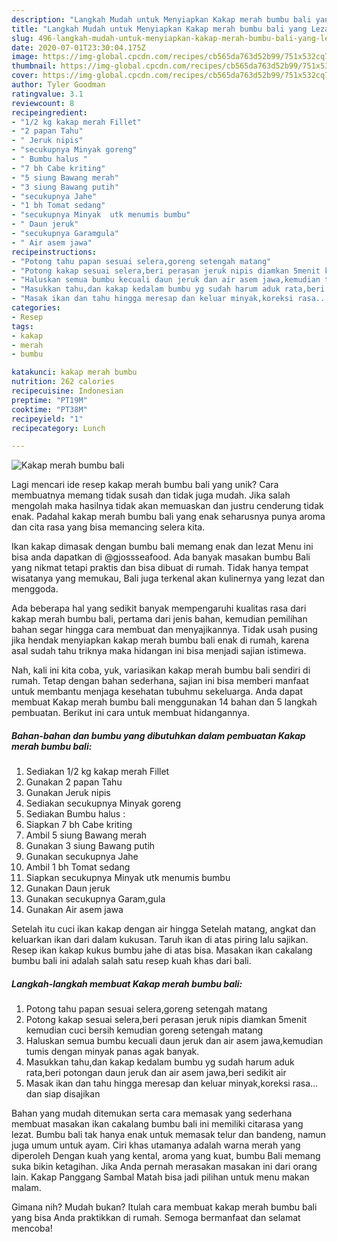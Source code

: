 ```yaml
---
description: "Langkah Mudah untuk Menyiapkan Kakap merah bumbu bali yang Lezat"
title: "Langkah Mudah untuk Menyiapkan Kakap merah bumbu bali yang Lezat"
slug: 496-langkah-mudah-untuk-menyiapkan-kakap-merah-bumbu-bali-yang-lezat
date: 2020-07-01T23:30:04.175Z
image: https://img-global.cpcdn.com/recipes/cb565da763d52b99/751x532cq70/kakap-merah-bumbu-bali-foto-resep-utama.jpg
thumbnail: https://img-global.cpcdn.com/recipes/cb565da763d52b99/751x532cq70/kakap-merah-bumbu-bali-foto-resep-utama.jpg
cover: https://img-global.cpcdn.com/recipes/cb565da763d52b99/751x532cq70/kakap-merah-bumbu-bali-foto-resep-utama.jpg
author: Tyler Goodman
ratingvalue: 3.1
reviewcount: 8
recipeingredient:
- "1/2 kg kakap merah Fillet"
- "2 papan Tahu"
- " Jeruk nipis"
- "secukupnya Minyak goreng"
- " Bumbu halus "
- "7 bh Cabe kriting"
- "5 siung Bawang merah"
- "3 siung Bawang putih"
- "secukupnya Jahe"
- "1 bh Tomat sedang"
- "secukupnya Minyak  utk menumis bumbu"
- " Daun jeruk"
- "secukupnya Garamgula"
- " Air asem jawa"
recipeinstructions:
- "Potong tahu papan sesuai selera,goreng setengah matang"
- "Potong kakap sesuai selera,beri perasan jeruk nipis diamkan 5menit kemudian cuci bersih kemudian goreng setengah matang"
- "Haluskan semua bumbu kecuali daun jeruk dan air asem jawa,kemudian tumis dengan minyak panas agak banyak."
- "Masukkan tahu,dan kakap kedalam bumbu yg sudah harum aduk rata,beri potongan daun jeruk dan air asem jawa,beri sedikit air"
- "Masak ikan dan tahu hingga meresap dan keluar minyak,koreksi rasa... dan siap disajikan"
categories:
- Resep
tags:
- kakap
- merah
- bumbu

katakunci: kakap merah bumbu 
nutrition: 262 calories
recipecuisine: Indonesian
preptime: "PT19M"
cooktime: "PT38M"
recipeyield: "1"
recipecategory: Lunch

---
```



![Kakap merah bumbu bali](https://img-global.cpcdn.com/recipes/cb565da763d52b99/751x532cq70/kakap-merah-bumbu-bali-foto-resep-utama.jpg)

Lagi mencari ide resep kakap merah bumbu bali yang unik? Cara membuatnya memang tidak susah dan tidak juga mudah. Jika salah mengolah maka hasilnya tidak akan memuaskan dan justru cenderung tidak enak. Padahal kakap merah bumbu bali yang enak seharusnya punya aroma dan cita rasa yang bisa memancing selera kita.

Ikan kakap dimasak dengan bumbu bali memang enak dan lezat Menu ini bisa anda dapatkan di @gjossseafood. Ada banyak masakan bumbu Bali yang nikmat tetapi praktis dan bisa dibuat di rumah. Tidak hanya tempat wisatanya yang memukau, Bali juga terkenal akan kulinernya yang lezat dan menggoda.

Ada beberapa hal yang sedikit banyak mempengaruhi kualitas rasa dari kakap merah bumbu bali, pertama dari jenis bahan, kemudian pemilihan bahan segar hingga cara membuat dan menyajikannya. Tidak usah pusing jika hendak menyiapkan kakap merah bumbu bali enak di rumah, karena asal sudah tahu triknya maka hidangan ini bisa menjadi sajian istimewa.


Nah, kali ini kita coba, yuk, variasikan kakap merah bumbu bali sendiri di rumah. Tetap dengan bahan sederhana, sajian ini bisa memberi manfaat untuk membantu menjaga kesehatan tubuhmu sekeluarga. Anda dapat membuat Kakap merah bumbu bali menggunakan 14 bahan dan 5 langkah pembuatan. Berikut ini cara untuk membuat hidangannya.

<!--inarticleads1-->

##### Bahan-bahan dan bumbu yang dibutuhkan dalam pembuatan Kakap merah bumbu bali:

1. Sediakan 1/2 kg kakap merah Fillet
1. Gunakan 2 papan Tahu
1. Gunakan  Jeruk nipis
1. Sediakan secukupnya Minyak goreng
1. Sediakan  Bumbu halus :
1. Siapkan 7 bh Cabe kriting
1. Ambil 5 siung Bawang merah
1. Gunakan 3 siung Bawang putih
1. Gunakan secukupnya Jahe
1. Ambil 1 bh Tomat sedang
1. Siapkan secukupnya Minyak  utk menumis bumbu
1. Gunakan  Daun jeruk
1. Gunakan secukupnya Garam,gula
1. Gunakan  Air asem jawa


Setelah itu cuci ikan kakap dengan air hingga Setelah matang, angkat dan keluarkan ikan dari dalam kukusan. Taruh ikan di atas piring lalu sajikan. Resep ikan kakap kukus bumbu jahe di atas bisa. Masakan ikan cakalang bumbu bali ini adalah salah satu resep kuah khas dari bali. 

<!--inarticleads2-->

##### Langkah-langkah membuat Kakap merah bumbu bali:

1. Potong tahu papan sesuai selera,goreng setengah matang
1. Potong kakap sesuai selera,beri perasan jeruk nipis diamkan 5menit kemudian cuci bersih kemudian goreng setengah matang
1. Haluskan semua bumbu kecuali daun jeruk dan air asem jawa,kemudian tumis dengan minyak panas agak banyak.
1. Masukkan tahu,dan kakap kedalam bumbu yg sudah harum aduk rata,beri potongan daun jeruk dan air asem jawa,beri sedikit air
1. Masak ikan dan tahu hingga meresap dan keluar minyak,koreksi rasa... dan siap disajikan


Bahan yang mudah ditemukan serta cara memasak yang sederhana membuat masakan ikan cakalang bumbu bali ini memiliki citarasa yang lezat. Bumbu bali tak hanya enak untuk memasak telur dan bandeng, namun juga umum untuk ayam. Ciri khas utamanya adalah warna merah yang diperoleh Dengan kuah yang kental, aroma yang kuat, bumbu Bali memang suka bikin ketagihan. Jika Anda pernah merasakan masakan ini dari orang lain. Kakap Panggang Sambal Matah bisa jadi pilihan untuk menu makan malam. 

Gimana nih? Mudah bukan? Itulah cara membuat kakap merah bumbu bali yang bisa Anda praktikkan di rumah. Semoga bermanfaat dan selamat mencoba!
